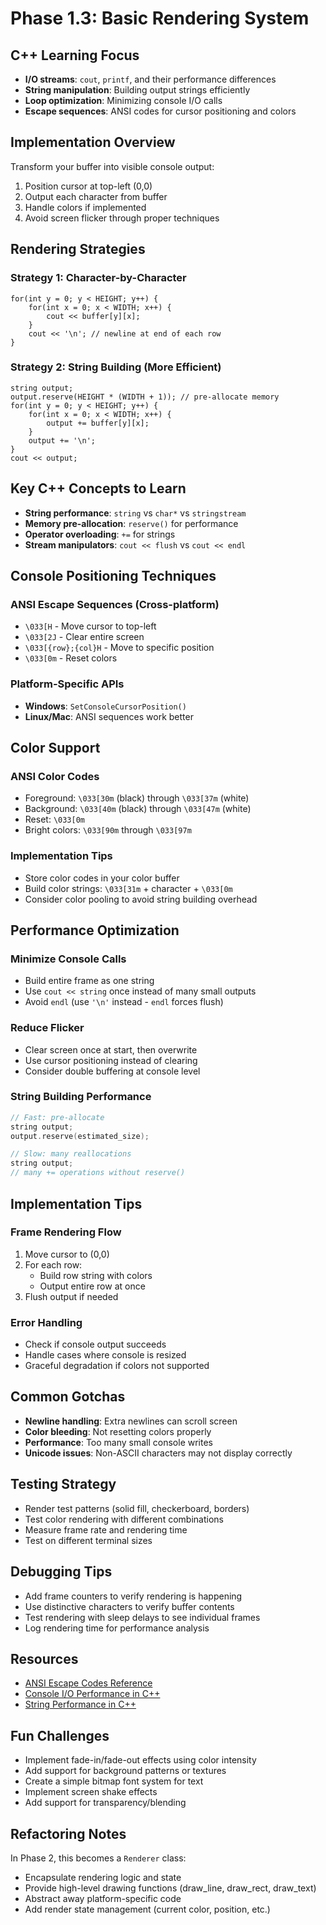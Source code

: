 # Phase 1.3: Basic Rendering System

## C++ Learning Focus
- **I/O streams**: `cout`, `printf`, and their performance differences
- **String manipulation**: Building output strings efficiently
- **Loop optimization**: Minimizing console I/O calls
- **Escape sequences**: ANSI codes for cursor positioning and colors

## Implementation Overview
Transform your buffer into visible console output:
1. Position cursor at top-left (0,0)
2. Output each character from buffer
3. Handle colors if implemented
4. Avoid screen flicker through proper techniques

## Rendering Strategies

### Strategy 1: Character-by-Character
```
for(int y = 0; y < HEIGHT; y++) {
    for(int x = 0; x < WIDTH; x++) {
        cout << buffer[y][x];
    }
    cout << '\n'; // newline at end of each row
}
```

### Strategy 2: String Building (More Efficient)
```
string output;
output.reserve(HEIGHT * (WIDTH + 1)); // pre-allocate memory
for(int y = 0; y < HEIGHT; y++) {
    for(int x = 0; x < WIDTH; x++) {
        output += buffer[y][x];
    }
    output += '\n';
}
cout << output;
```

## Key C++ Concepts to Learn
- **String performance**: `string` vs `char*` vs `stringstream`
- **Memory pre-allocation**: `reserve()` for performance
- **Operator overloading**: `+=` for strings
- **Stream manipulators**: `cout << flush` vs `cout << endl`

## Console Positioning Techniques

### ANSI Escape Sequences (Cross-platform)
- `\033[H` - Move cursor to top-left
- `\033[2J` - Clear entire screen
- `\033[{row};{col}H` - Move to specific position
- `\033[0m` - Reset colors

### Platform-Specific APIs
- **Windows**: `SetConsoleCursorPosition()`
- **Linux/Mac**: ANSI sequences work better

## Color Support

### ANSI Color Codes
- Foreground: `\033[30m` (black) through `\033[37m` (white)
- Background: `\033[40m` (black) through `\033[47m` (white)
- Reset: `\033[0m`
- Bright colors: `\033[90m` through `\033[97m`

### Implementation Tips
- Store color codes in your color buffer
- Build color strings: `\033[31m` + character + `\033[0m`
- Consider color pooling to avoid string building overhead

## Performance Optimization

### Minimize Console Calls
- Build entire frame as one string
- Use `cout << string` once instead of many small outputs
- Avoid `endl` (use `'\n'` instead - `endl` forces flush)

### Reduce Flicker
- Clear screen once at start, then overwrite
- Use cursor positioning instead of clearing
- Consider double buffering at console level

### String Building Performance
```cpp
// Fast: pre-allocate
string output;
output.reserve(estimated_size);

// Slow: many reallocations
string output;
// many += operations without reserve()
```

## Implementation Tips

### Frame Rendering Flow
1. Move cursor to (0,0)
2. For each row:
   - Build row string with colors
   - Output entire row at once
3. Flush output if needed

### Error Handling
- Check if console output succeeds
- Handle cases where console is resized
- Graceful degradation if colors not supported

## Common Gotchas
- **Newline handling**: Extra newlines can scroll screen
- **Color bleeding**: Not resetting colors properly
- **Performance**: Too many small console writes
- **Unicode issues**: Non-ASCII characters may not display correctly

## Testing Strategy
- Render test patterns (solid fill, checkerboard, borders)
- Test color rendering with different combinations
- Measure frame rate and rendering time
- Test on different terminal sizes

## Debugging Tips
- Add frame counters to verify rendering is happening
- Use distinctive characters to verify buffer contents
- Test rendering with sleep delays to see individual frames
- Log rendering time for performance analysis

## Resources
- [ANSI Escape Codes Reference](https://gist.github.com/fnky/458719343aabd01cfb17a3a4f7296797)
- [Console I/O Performance in C++](https://stackoverflow.com/questions/213907/c-stdendl-vs-n)
- [String Performance in C++](https://www.cplusplus.com/reference/string/string/reserve/)

## Fun Challenges
- Implement fade-in/fade-out effects using color intensity
- Add support for background patterns or textures
- Create a simple bitmap font system for text
- Implement screen shake effects
- Add support for transparency/blending

## Refactoring Notes
In Phase 2, this becomes a `Renderer` class:
- Encapsulate rendering logic and state
- Provide high-level drawing functions (draw_line, draw_rect, draw_text)
- Abstract away platform-specific code
- Add render state management (current color, position, etc.)